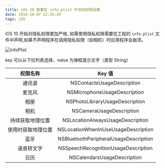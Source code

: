 ```yaml
---
title: iOS 10 需要在 info.plist 中添加权限设置
date: 2016-10-07 22:35:29
tags: iOS
---
```

iOS 10 开始对隐私权限更加严格, 如需使用隐私权限需要在工程的 `info.plist` 文件中声明,如果不声明程序在调用隐私权限（如相机）时应用程序会崩溃。

![infoPlist](https://cl.ly/1m0a3g323b0h/Image%202016-10-11%20at%208.53.37%20%E4%B8%8B%E5%8D%88.png)

key 可以从下拉列表选择，value 为弹框提示文字（类型 String）

|	  权限名称      	    | 	Key 值 |
| :-------------:  |   :-------------:   | 
|通讯录|	NSContactsUsageDescription|
|麦克风	|NSMicrophoneUsageDescription|
|相册	|NSPhotoLibraryUsageDescription|
|相机	|NSCameraUsageDescription|
|持续获取地理位置	|NSLocationAlwaysUsageDescription|
|使用时获取地理位置	|NSLocationWhenInUseUsageDescription|
|蓝牙	|NSBluetoothPeripheralUsageDescription|
|语音转文字	|NSSpeechRecognitionUsageDescription|
|日历	|NSCalendarsUsageDescription|